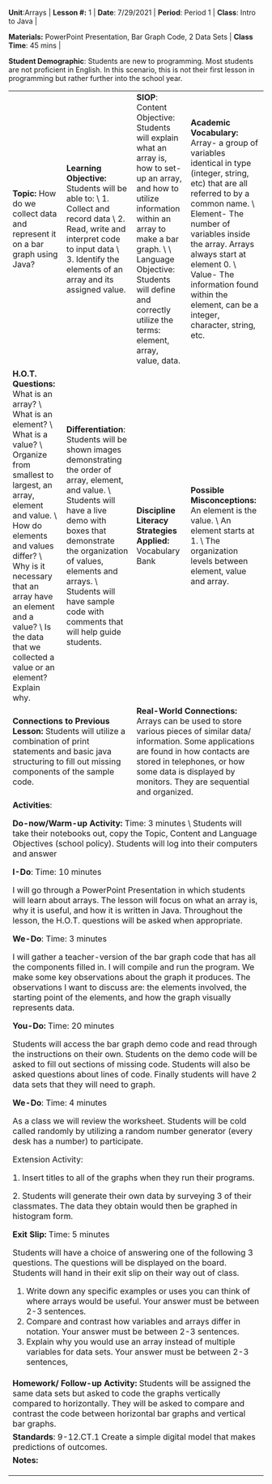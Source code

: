 **Unit**:Arrays   |   **Lesson #:** 1   |  **Date**: 7/29/2021   |  **Period**: Period 1   |  **Class**: Intro to Java	|

**Materials:** PowerPoint Presentation, Bar Graph Code, 2 Data Sets      |  **Class Time**: 45 mins	|

**Student Demographic**: Students are new to programming. Most students are not proficient in English. In this scenario, this is not their first lesson in programming but rather further into the school year.


<table>
  <tr>
   <td><strong>Topic:</strong> How do we collect data and represent it on a bar graph using Java?
   </td>
   <td><strong>Learning Objective:</strong> Students will be able to: \
1. Collect and record data \
2. Read, write and interpret code to input data \
3. Identify the elements of an array and its assigned value.
   </td>
   <td><strong>SIOP</strong>: Content Objective: Students will explain what an array is, how to set-up an array, and how to utilize information within an array to make a bar graph.  \
 \
Language Objective: Students will define and correctly utilize the terms: element, array, value, data.
   </td>
   <td><strong>Academic Vocabulary:</strong> Array- a group of variables identical in type (integer, string, etc) that are all referred to by a common name.  \
Element- The number of variables inside the array. Arrays always start at element 0.  \
Value- The information found within the element, can be a integer, character, string, etc.
   </td>
  </tr>
  <tr>
   <td><strong>H.O.T. Questions:</strong> What is an array? \
What is an element? \
What is a value? \
Organize from smallest to largest, an array, element and value.  \
How do elements and values differ? \
Why is it necessary that an array have an element and a value? \
Is the data that we collected a value or an element? Explain why.
   </td>
   <td><strong>Differentiation</strong>: Students will be shown images demonstrating the order of array, element, and value.  \
Students will have a live demo with boxes that demonstrate the organization of values, elements and arrays. \
Students will have sample code with comments that will help guide students.
   </td>
   <td><strong>Discipline Literacy Strategies Applied: </strong>Vocabulary Bank
   </td>
   <td><strong>Possible Misconceptions:</strong> An element is the value. \
An element starts at 1. \
The organization levels between element, value and array.
   </td>
  </tr>
  <tr>
   <td colspan="2" ><strong>Connections to Previous Lesson: </strong>Students will utilize a combination of print statements and basic java structuring to fill out missing components of the sample code.
   </td>
   <td colspan="2" ><strong>Real-World Connections:</strong> Arrays can be used to store various pieces of similar data/ information. Some applications are found in how contacts are stored in telephones, or how some data is displayed by monitors. They are sequential and organized.
   </td>
  </tr>
  <tr>
   <td colspan="4" ><strong>Activities</strong>:
<p>
<strong>Do-now/Warm-up Activity:</strong> Time: 3 minutes \
Students will take their notebooks out, copy the Topic, Content and Language Objectives (school policy). Students will log into their computers and answer
<p>
<strong>I-Do</strong>: Time: 10 minutes
<p>
I will go through a PowerPoint Presentation in which students will learn about arrays. The lesson will focus on what an array is, why it is useful, and how it is written in Java. Throughout the lesson, the H.O.T. questions will be asked when appropriate.
<p>
<strong>We-Do</strong>: Time: 3 minutes
<p>
I will gather a teacher-version of the bar graph code that has all the components filled in. I will compile and run the program. We make some key observations about the graph it produces. The observations I want to discuss are: the elements involved, the starting point of the elements, and how the graph visually represents data.
<p>
<strong>You-Do:</strong> Time: 20 minutes
<p>
Students will access the bar graph demo code and read through the instructions on their own. Students on the demo code will be asked to fill out sections of missing code. Students will also be asked questions about lines of code. Finally students will have 2 data sets that they will need to graph.
<p>
<strong>We-Do</strong>: Time: 4 minutes
<p>
As a class we will review the worksheet. Students will be cold called randomly by utilizing a random number generator (every desk has a number) to participate.
<p>
Extension Activity:
<p>
1. Insert titles to all of the graphs when they run their programs.
<p>
2. Students will generate their own data by surveying 3 of their classmates. The data they obtain would then be graphed in histogram form.
<p>
<strong>Exit Slip:</strong> Time: 5 minutes
<p>
Students will have a choice of answering one of the following 3 questions. The questions will be displayed on the board. Students will hand in their exit slip on their way out of class.
<ol>

<li>Write down any specific examples or uses you can think of where arrays would be useful. Your answer must be between 2-3 sentences.

<li>Compare and contrast how variables and arrays differ in notation. Your answer must be between 2-3 sentences.

<li>Explain why you would use an array instead of multiple variables for data sets. Your answer must be between 2-3 sentences,
</li>
</ol>
   </td>
  </tr>
  <tr>
   <td colspan="4" ><strong>Homework/ Follow-up Activity: </strong>Students will be assigned the same data sets but asked to code the graphs vertically compared to horizontally. They will be asked to compare and contrast the code between horizontal bar graphs and vertical bar graphs.
   </td>
  </tr>
  <tr>
   <td colspan="4" ><strong>Standards</strong>:  9-12.CT.1 Create a simple digital model that makes predictions of outcomes.
   </td>
  </tr>
  <tr>
   <td rowspan="2" colspan="4" ><strong>Notes:</strong>
<p>
<strong> </strong>
   </td>
  </tr>
  <tr>
  </tr>
</table>
